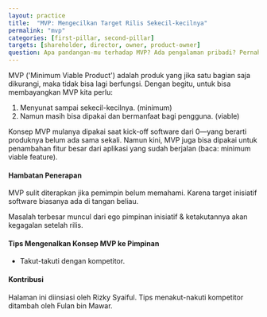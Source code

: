 ```yaml
---
layout: practice
title:  "MVP: Mengecilkan Target Rilis Sekecil-kecilnya"
permalink: "mvp"
categories: [first-pillar, second-pillar]
targets: [shareholder, director, owner, product-owner]
question: Apa pandangan-mu terhadap MVP? Ada pengalaman pribadi? Pernah berhasil meyakinkan atasan untuk mengecilkan target rilis?
---
```


MVP ('Minimum Viable Product') adalah produk yang jika satu bagian saja dikurangi, maka tidak bisa lagi berfungsi. Dengan begitu, untuk bisa membayangkan MVP kita perlu:

1. Menyunat sampai sekecil-kecilnya. (minimum)
2. Namun masih bisa dipakai dan bermanfaat bagi pengguna. (viable)

Konsep MVP mulanya dipakai saat kick-off software dari 0&mdash;yang berarti produknya belum ada sama sekali. Namun kini, MVP juga bisa dipakai untuk penambahan fitur besar dari aplikasi yang sudah berjalan (baca: minimum viable feature).

#### Hambatan Penerapan

MVP sulit diterapkan jika pemimpin belum memahami. Karena target inisiatif software biasanya ada di tangan beliau.

Masalah terbesar muncul dari ego pimpinan inisiatif & ketakutannya akan kegagalan setelah rilis.

#### Tips Mengenalkan Konsep MVP ke Pimpinan

* Takut-takuti dengan kompetitor.

#### Kontribusi

Halaman ini diinsiasi oleh Rizky Syaiful. Tips menakut-nakuti kompetitor ditambah oleh Fulan bin Mawar.